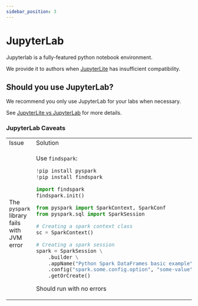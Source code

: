 ```yaml
---
sidebar_position: 3
---
```


# JupyterLab

Jupyterlab is a fully-featured python notebook environment.

We provide it to authors when [JupyterLite](./jupyterlite) has insufficient compatibility.

## Should you use JupyterLab?

We recommend you only use JupyterLab for your labs when necessary.

See [JupyterLite vs JupyterLab](./jupyterlite-vs-jupyterlab) for more details.

### JupyterLab Caveats

<!-- | Issue | Solution |
|---|---|
| `pyspark` fails with JVM error | Find apache spark installation using `findspark`: \
```
pip install pyspark
from pyspark import SparkContext, SparkConf
from pyspark.sql import SparkSession
sc = SparkContext()
``` |
| Responsive UI | Less Responsive UI | -->


<table>
<tr>
<td> Issue </td> <td> Solution </td>
</tr>
<tr>
<td> The <code>pyspark</code> library fails with JVM error </td>
<td>

Use <code>findspark</code>:

```python
!pip install pyspark
!pip install findspark
```

```python
import findspark
findspark.init()
```

```python
from pyspark import SparkContext, SparkConf
from pyspark.sql import SparkSession
```

```python
# Creating a spark context class
sc = SparkContext()

# Creating a spark session
spark = SparkSession \
    .builder \
    .appName("Python Spark DataFrames basic example") \
    .config("spark.some.config.option", "some-value") \
    .getOrCreate()
```

Should run with no errors

</td>
</tr>
</table>
